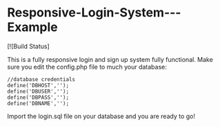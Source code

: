 Responsive-Login-System---Example
========

[![Build Status]

This is a fully responsive login and sign up system fully functional.
Make sure you edit the config.php file to much your database:

```
//database credentials
define('DBHOST','');
define('DBUSER','');
define('DBPASS','');
define('DBNAME','');
```

Import the login.sql file on your database and you are ready to go! 
